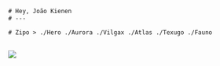 ```diff
# Hey, João Kienen
# ---

# Zipo > ./Hero ./Aurora ./Vilgax ./Atlas ./Texugo ./Fauno 
```

  ##
  
<div>
  <a href="https://github.com/joaokienen">
    <img src="https://github-readme-stats.vercel.app/api/top-langs/?username=joaokienen&theme=dark&layout=compact"/>
</div> 

